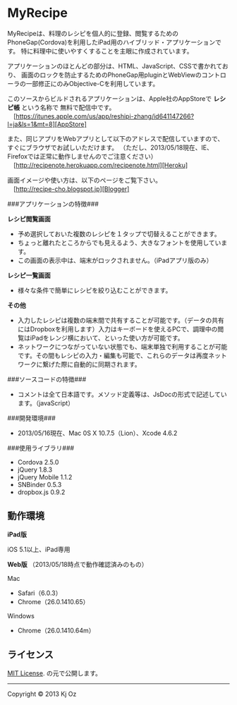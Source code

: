 MyRecipe
======================
MyRecipeは、料理のレシピを個人的に登録、閲覧するためのPhoneGap(Cordova)を利用したiPad用のハイブリッド・アプリケーションです。
特に料理中に使いやすくすることを主眼に作成されています。

アプリケーションのほとんどの部分は、HTML、JavaScript、CSSで書かれており、
画面のロックを防止するためのPhoneGap用pluginとWebViewのコントローラの一部修正にのみObjective-Cを利用しています。

このソースからビルドされるアプリケーションは、Apple社のAppStoreで **レシピ帳** という名称で
無料で配信中です。  
　[https://itunes.apple.com/us/app/reshipi-zhang/id641147266?l=ja&ls=1&mt=8][AppStore]

また、同じアプリをWebアプリとして以下のアドレスで配信していますので、すぐにブラウザでお試しいただけます。
（ただし、2013/05/18現在、IE、Firefoxでは正常に動作しませんのでご注意ください）
　[http://recipenote.herokuapp.com/recipenote.html][Heroku]

画面イメージや使い方は、以下のページをご覧下さい。  
　[http://recipe-cho.blogspot.jp][Blogger] 

###アプリケーションの特徴###

**レシピ閲覧画面**
* 予め選択しておいた複数のレシピを１タップで切替えることができます。
* ちょっと離れたところからでも見えるよう、大きなフォントを使用しています。 
* この画面の表示中は、端末がロックされません。（iPadアプリ版のみ） 

**レシピ一覧画面**
* 様々な条件で簡単にレシピを絞り込むことができます。 

**その他**
* 入力したレシピは複数の端末間で共有することが可能です。（データの共有にはDropboxを利用します）入力はキーボードを使えるPCで、調理中の閲覧はiPadをレンジ横において、といった使い方が可能です。
* ネットワークにつながっていない状態でも、端末単独で利用することが可能です。その間もレシピの入力・編集も可能で、これらのデータは再度ネットワークに繋げた際に自動的に同期されます。
 
###ソースコードの特徴###

* コメントは全て日本語です。メソッド定義等は、JsDocの形式で記述しています。（javaScript）

###開発環境###

* 2013/05/16現在、Mac 0S X 10.7.5（Lion）、Xcode 4.6.2

###使用ライブラリ###

* Cordova 2.5.0
* jQuery 1.8.3
* jQuery Mobile 1.1.2
* SNBinder 0.5.3
* dropbox.js 0.9.2


動作環境
-----
**iPad版**

iOS 5.1以上、iPad専用

**Web版** （2013/05/18時点で動作確認済みのもの）

Mac
* Safari（6.0.3）
* Chrome（26.0.1410.65）

Windows
* Chrome（26.0.1410.64m）

ライセンス
-----
 [MIT License][mit]. の元で公開します。  

-----
Copyright &copy; 2013 Kj Oz  

[AppStore]: https://itunes.apple.com/us/app/reshipi-zhang/id641147266?l=ja&ls=1&mt=8
[Heroku]: http://recipenote.herokuapp.com/recipenote.html
[Blogger]: http://recipe-cho.blogspot.jp
[MIT]: http://www.opensource.org/licenses/mit-license.php